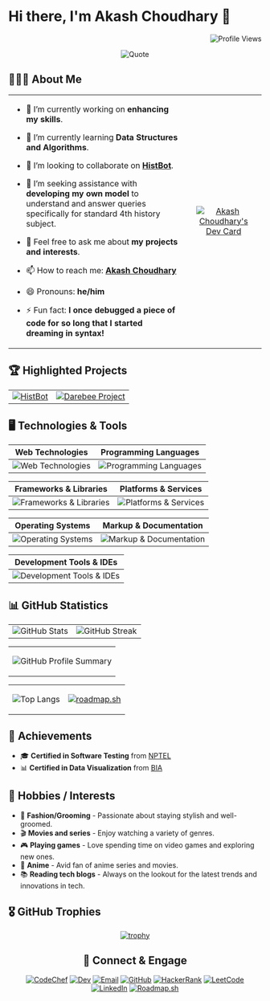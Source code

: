 # Hi there, I'm Akash Choudhary 👋

<div align="right">

![Profile Views](https://komarev.com/ghpvc/?username=iakashchoudhary&color=green)

</div>

<div align="center">

![Quote](https://github-readme-quotes-bay.vercel.app/quote?theme=default&animation=default&layout=default&font=default&fontColor=black&bgColor=white)

</div>

## 🧑🏼‍🎓 About Me

<table>
  <tr>
    <td style="width: 70%; vertical-align: top;">

- 🔭 I’m currently working on **enhancing my skills**.

- 🌱 I’m currently learning **Data Structures and Algorithms**.

- 👯 I’m looking to collaborate on **<a href="https://github.com/iakashchoudhary/HistBot-Your-History-Helper">HistBot</a>**.

- 🤔 I’m seeking assistance with **developing my own model** to understand and answer queries specifically for standard 4th history subject.

- 💬 Feel free to ask me about **my projects and interests**.

- 📫 How to reach me: **<a href="#-connect--engage">Akash Choudhary</a>**

- 😄 Pronouns: **he/him**

- ⚡ Fun fact: **I once debugged a piece of code for so long that I started dreaming in syntax!**

    </td>
    <td style="width: 30%; text-align: center;">
      <a href="https://app.daily.dev/iakashchoudhary">
        <img src="https://api.daily.dev/devcards/v2/l6VKVK3iLueRUxtkjOYxT.png?type=default&r=u0x" alt="Akash Choudhary's Dev Card" style="max-width: 80%;"/>
      </a>
    </td>
  </tr>
</table>

<!--
**iakashchoudhary/iakashchoudhary** is a ✨ _special_ ✨ repository because its `README.md` (this file) appears on your GitHub profile.

Here are some ideas to get you started:

- 🔭 I’m currently working on ...
- 🌱 I’m currently learning ...
- 👯 I’m looking to collaborate on ...
- 🤔 I’m looking for help with ...
- 💬 Ask me about ...
- 📫 How to reach me: ...
- 😄 Pronouns: ...
- ⚡ Fun fact: ...
-->

## 🏆 Highlighted Projects

<div align="center">

|                      |                      |
|:--------------------:|:--------------------:|
| [![HistBot](https://github-readme-stats.vercel.app/api/pin/?username=iakashchoudhary&repo=HistBot-Your-History-Helper)](https://github.com/iakashchoudhary/HistBot-Your-History-Helper) | [![Darebee Project](https://github-readme-stats.vercel.app/api/pin/?username=iakashchoudhary&repo=DareBee-SPA-AngularJS)](https://github.com/iakashchoudhary/DareBee-SPA-AngularJS) |

</div>

## 🖥️ Technologies & Tools

| **Web Technologies** | **Programming Languages** |
|:--------------------:|:-------------------------:|
| ![Web Technologies](https://skillicons.dev/icons?i=html,css&theme=light) | ![Programming Languages](https://skillicons.dev/icons?i=java,py,cs,cpp,c&theme=light) |

| **Frameworks & Libraries** | **Platforms & Services** |
|:--------------------------:|:------------------------:|
| ![Frameworks & Libraries](https://skillicons.dev/icons?i=dotnet,django,bootstrap,sklearn,tensorflow&theme=light) | ![Platforms & Services](https://skillicons.dev/icons?i=netlify,stackoverflow&theme=light) |

| **Operating Systems** | **Markup & Documentation** |
|:---------------------:|:--------------------------:|
| ![Operating Systems](https://skillicons.dev/icons?i=ubuntu,raspberrypi&theme=light) | ![Markup & Documentation](https://skillicons.dev/icons?i=md&theme=light) |

| **Development Tools & IDEs** |
|:----------------------------:|
| ![Development Tools & IDEs](https://skillicons.dev/icons?i=vscode,visualstudio,androidstudio,eclipse,figma,git,github,postman&theme=light) |

## 📊 GitHub Statistics

|                        |                       |
|:----------------------:|:---------------------:|
| ![GitHub Stats](https://github-readme-stats.vercel.app/api?username=iakashchoudhary&show_icons=true&theme=default) | ![GitHub Streak](https://github-readme-streak-stats.herokuapp.com/?user=iakashchoudhary&theme=default) |

<table align="center">
<tr>
  <td align="center">

![GitHub Profile Summary](http://github-profile-summary-cards.vercel.app/api/cards/profile-details?username=iakashchoudhary&theme=github)

  </td>
</tr>
</table>

<table align="center">
  <tr>
<td align="center">

![Top Langs](https://github-readme-stats.vercel.app/api/top-langs/?username=iakashchoudhary&layout=compact)

</td>
<td align="center">

[![roadmap.sh](https://roadmap.sh/card/wide/66af7a2f19ba71f57b624010?variant=light&roadmaps=prompt-engineering%2Ccode-review%2Cdevops%2Cdatastructures-and-algorithms)](https://roadmap.sh/u/iamakash)

</td>
  </tr>
</table>

## 🚀 Achievements

- 🎓 **Certified in Software Testing** from [NPTEL](https://archive.nptel.ac.in/content/noc/NOC24/SEM1/Ecertificates/106/noc24-cs47/Course/NPTEL24CS47S35020037030034542.pdf)
- 📊 **Certified in Data Visualization** from [BIA](https://bia.bostoninstituteofanalytics.org/certificate-masterclass/004)

## 🎨 Hobbies / Interests

- 👔 **Fashion/Grooming** - Passionate about staying stylish and well-groomed.
- 🎬 **Movies and series** - Enjoy watching a variety of genres.
- 🎮 **Playing games** - Love spending time on video games and exploring new ones.
- 🎥 **Anime** - Avid fan of anime series and movies.
- 📚 **Reading tech blogs** - Always on the lookout for the latest trends and innovations in tech.

## 🎖️ GitHub Trophies

<div align="center">

[![trophy](https://github-profile-trophy.vercel.app/?username=iakashchoudhary)](https://github.com/iakashchoudhary)

</div>

<div align="center">

## 🔗 Connect & Engage

[![CodeChef](https://img.shields.io/badge/CodeChef-%23CC9966?style=flat-square&logo=codechef&logoColor=white)](https://www.codechef.com/users/akashchoudhari)
[![Dev](https://img.shields.io/badge/Dev-%230A66C2?style=flat-square&logo=dev.to&logoColor=white)](https://app.daily.dev/iakashchoudhary)
[![Email](https://img.shields.io/badge/Email-%23D14836?style=flat-square&logo=gmail&logoColor=white)](mailto:akash01082001@gmail.com)
[![GitHub](https://img.shields.io/badge/GitHub-%23121011?style=flat-square&logo=github&logoColor=white)](https://github.com/iakashchoudhary)
[![HackerRank](https://img.shields.io/badge/HackerRank-%2311B44C?style=flat-square&logo=hackerrank&logoColor=white)](https://www.hackerrank.com/iakashchoudhary)
[![LeetCode](https://img.shields.io/badge/LeetCode-%23F7DF1E?style=flat-square&logo=leetcode&logoColor=black)](https://leetcode.com/iakashchoudhary)
[![LinkedIn](https://img.shields.io/badge/LinkedIn-%230077B5?style=flat-square&logo=linkedin&logoColor=white)](https://www.linkedin.com/in/iakashchoudhary)
[![Roadmap.sh](https://img.shields.io/badge/Roadmap.sh-%230077B5?style=flat-square&logo=roadmap.sh&logoColor=white&color=grey)](https://roadmap.sh/u/iamakash)

</div>
